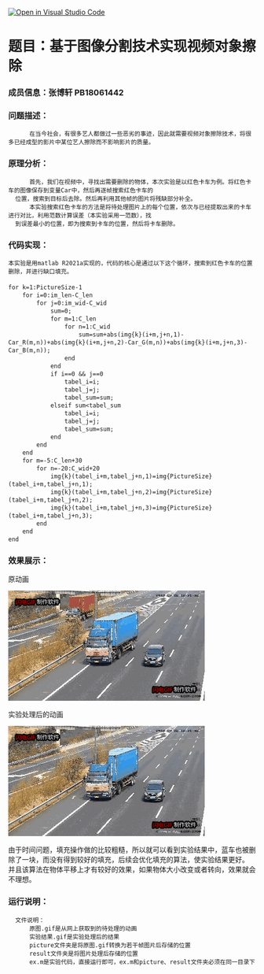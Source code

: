 [![Open in Visual Studio Code](https://classroom.github.com/assets/open-in-vscode-f059dc9a6f8d3a56e377f745f24479a46679e63a5d9fe6f495e02850cd0d8118.svg)](https://classroom.github.com/online_ide?assignment_repo_id=6446305&assignment_repo_type=AssignmentRepo)

# 题目：基于图像分割技术实现视频对象擦除

### 成员信息：张博轩 PB18061442
### 问题描述：
          在当今社会，有很多艺人都做过一些恶劣的事迹，因此就需要视频对象擦除技术，将很多已经成型的影片中某位艺人擦除而不影响影片的质量。  
### 原理分析：
          首先，我们在视频中，寻找出需要删除的物体，本次实验是以红色卡车为例。将红色卡车的图像保存到变量Car中，然后再逐帧搜索红色卡车的
      位置，搜索到目标后去除。然后再利用其他帧的图片将残缺部分补全。
          本实验搜索红色卡车的方法是将待处理图片上的每个位置，依次与已经提取出来的卡车进行对比，利用范数计算误差（本实验采用一范数），找
      到误差最小的位置，即为搜索到卡车的位置，然后将卡车删除。
### 代码实现：
    本实验是用matlab R2021a实现的，代码的核心是通过以下这个循环，搜索到红色卡车的位置删除，并进行缺口填充。
    
    for k=1:PictureSize-1
        for i=0:im_len-C_len
            for j=0:im_wid-C_wid
                sum=0;
                for m=1:C_len
                    for n=1:C_wid
                        sum=sum+abs(img{k}(i+m,j+n,1)-Car_R(m,n))+abs(img{k}(i+m,j+n,2)-Car_G(m,n))+abs(img{k}(i+m,j+n,3)-Car_B(m,n));
                    end
                end
                if i==0 && j==0
                    tabel_i=i;
                    tabel_j=j;
                    tabel_sum=sum;
                elseif sum<tabel_sum
                    tabel_i=i;
                    tabel_j=j;
                    tabel_sum=sum; 
                end
            end
        end
        for m=-5:C_len+30
            for n=-20:C_wid+20
                img{k}(tabel_i+m,tabel_j+n,1)=img{PictureSize}(tabel_i+m,tabel_j+n,1);
                img{k}(tabel_i+m,tabel_j+n,2)=img{PictureSize}(tabel_i+m,tabel_j+n,2);
                img{k}(tabel_i+m,tabel_j+n,3)=img{PictureSize}(tabel_i+m,tabel_j+n,3);
            end
        end
    end
### 效果展示：
原动画

![image]( https://github.com/USTC-Computer-Vision-2021/project-cv_mrz/blob/main/原图.gif)

实验处理后的动画

![image]( https://github.com/USTC-Computer-Vision-2021/project-cv_mrz/blob/main/实验结果.gif)

由于时间问题，填充操作做的比较粗糙，所以就可以看到实验结果中，蓝车也被删除了一块，而没有得到较好的填充，后续会优化填充的算法，使实验结果更好。
并且该算法在物体平移上才有较好的效果，如果物体大小改变或者转向，效果就会不理想。
### 运行说明：
      文件说明：
          原图.gif是从网上获取到的待处理的动画
          实验结果.gif是实验处理后的结果
          picture文件夹是将原图.gif转换为若干帧图片后存储的位置
          result文件夹是将图片处理后存储的位置
          ex.m是实验代码，直接运行即可，ex.m和picture、result文件夹必须在同一目录下
